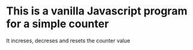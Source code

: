 # This is a vanilla Javascript program for a simple counter

It increses, decreses and resets the counter value
